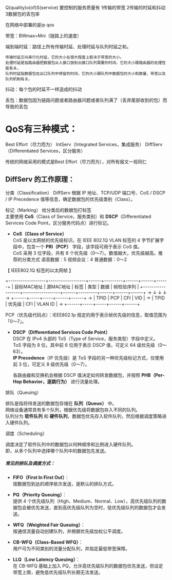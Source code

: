 Q(quality)o(of)S(service)
要控制的服务质量有
1传输的带宽
2传输的时延和抖动
3数据包的丢包率

在网络中部署的是ip qos

带宽：BWmax=Mni（链路上的速度）

端到端时延：路径上所有传输时延、处理时延与队列时延之和。

	传输时延又叫串行化时延，它的大小在很大程度上取决于带宽的大小。
	处理时延是指路由器把数据包从入接口放到出接口队列需要的时间，它的大小跟路由器的处理性能有关。
	队列时延指数据包在出口队列中停留的时间，它的大小跟队列中数据包的大小和数量、带宽以及队列机制有关。

抖动：每个包的时延不一样造成的抖动

丢包：数据包因为链路问题或者路由器问题或者队列满了（丢弃尾部收到的包）而导致的丢包


# **QoS有三种模式：**
Best Effort（尽力而为）
IntServ（Integrated Services，集成服务）
DiffServ（Differentiated Services，区分服务）

传统的网络采用的模式是Best Effort（尽力而为），对所有报文一视同仁

## **DiffServ 的工作原理：**

分类（Classification）
DiffServ 根据 IP 地址、TCP/UDP 端口号、CoS / DSCP / IP Precedence 值等信息，确定数据包的优先级类别（Class）。

标记（Marking）
给分类后的数据包打标签  
主要使用 **CoS**（Class of Service，服务类别）和 **DSCP**（Differentiated Services Code Point，区分服务代码点）进行标记。

- **CoS（Class of Service）**  
    CoS 是以太网帧的优先级标识。在 IEEE 802.1Q VLAN 标签的 4 字节扩展字段中，包含一个 **PRI（PCP）** 字段，该字段可用于表示 CoS 值。  
    CoS 采用 3 位字段，共有 8 个优先级（0～7）。数值越大，优先级越高。推荐的分类方式    语音数据：5   视频会议：4   普通数据：0～2
    
【 IEEE802.1Q 标签的以太网帧 】

+------------------+------------------+------+---------+------+------+------+
|   目标MAC地址    |      源MAC地址     |  标签  | 类型    | 数据  | 帧校验序列 |
+------------------+------------------+------+---------+------+------+------+
→                                                             ↓ ↓ ↓          
→                                          +------+-----+-----+------+------+
→                                           | TPID |   PCP    |   CFI   |     VID     |
→                                           | TPID | 优先级 |   CFI   | VLAN ID |
→                                          +------+-----+-----+------+------+

PCP（优先级代码点）：IEEE802.1p 规定的用于表示帧优先级的信息，取值范围为「0～7」。

- **DSCP（Differentiated Services Code Point）**  
    DSCP 在 IPv4 头部的 ToS（Type of Service，服务类型）字段中定义。  
    ToS 字段为 8 位，其中前 6 位用于表示 DSCP 值，可定义 64 级优先级（0～63）。  
    **IP Precedence**（IP 优先级）是 ToS 字段的另一种优先级标记方式，仅使用前 3 位，可定义 8 级优先级（0～7）。
    
    各路由器和交换机会根据 DSCP 值决定如何转发数据包，并按照 **PHB（Per-Hop Behavior，逐跳行为）** 进行流量处理。  
    
排队（Queuing）

排队是指将待发送的数据包存储在 **队列（Queue）** 中。  
网络设备通常具有多个队列，根据优先级将数据包存入不同的队列。  
队列分为 **软件队列** 和 **硬件队列**，数据包优先存入软件队列，然后根据调度策略进入硬件队列。

调度（Scheduling）

调度决定了软件队列中的数据包以何种顺序和比例进入硬件队列。  
即，从多个队列中选择哪个队列中的数据包先发送。

##### **常见的排队及调度方式：**

- **FIFO（First In First Out）**：  
    按数据包到达的顺序依次发送，是默认的排队方式。
    
- **PQ（Priority Queuing）**：  
    提供 4 个优先级队列（High、Medium、Normal、Low），高优先级队列的数据包会被优先发送，直到高优先级队列为空时，低优先级队列的数据包才会发送。
    
- **WFQ（Weighted Fair Queuing）**：  
    按通信流量自动创建队列，并根据优先级加权公平调度。
    
- **CB-WFQ（Class-Based WFQ）**：  
    用户可为不同类别的流量分配队列，并指定最低带宽保障。
    
- **LLQ（Low Latency Queuing）**：  
    在 CB-WFQ 基础上加入 PQ，允许高优先级队列的数据包优先发送，但设定带宽上限，避免低优先级队列长期无法发送。